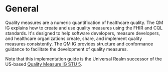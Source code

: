 # General

Quality measures are a numeric quantification of healthcare quality. The QM IG explains how to create and use quality measures using the FHIR and CQL standards. It's designed to help software developers, measure developers, and healthcare organizations create, share, and implement quality measures consistently.  The QM IG provides structure and conformance guidance to facilitate the development of quality measures.

Note that this implementation guide is the Universal Realm successor of the US-based [Quality Measure IG STU 5](http://hl7.org/fhir/us/cqfmeasures).